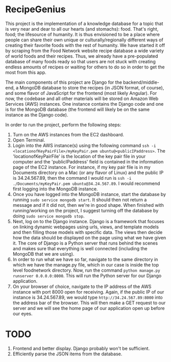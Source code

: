 # RecipeGenius
This project is the implementation of a knowledge database for a topic that is very near and dear to all our hearts (and stomachs): food. That's right, food; the lifesource of humanity. It is thus envisioned to be a place where people can share their own unique or culturally/regionally different ways of creating their favorite foods with the rest of humanity. We have started it off by scraping from the Food Network website recipe database a wide variety of world foods and their recipes. Thus, we already have a pre-populated database of many foods ready so that users are not stuck with creating endless amounts of recipes or waiting for others to do so in order to get the most from this app. 

The main components of this project are Django for the backend/middle-end, a MongoDB database to store the recipes (in JSON format, of course), and some flavor of JavaScript for the frontend (most likely Angular). For now, the codebase and all other materials will be stored on Amazon Web Services (AWS) instances. One instance contains the Django code and one is for the MongoDB database (the frontend will likely be on the same instance as the Django code).

In order to run the project, perform the following steps:
1. Turn on the AWS instances from the EC2 dashboard.
2. Open Terminal.
3. Login into the AWS instance(s) using the following command ```ssh -i <locationofKeyPairFile>/myKeyPair.pem ubuntu@<publicIPaddress>```. The 'locationofKeyPairFile' is the location of the key pair file in your computer and the 'publicIPaddress' field is contained in the information page of the EC2 instance. For instance, if my key pair file is in my Documents directory on a Mac (or any flavor of Linux) and the public IP is 34.24.567.89, then the command I would run is ```ssh -i ./Documents/myKeyPair.pem ubuntu@34.24.567.89```. I would recommend first logging into the MongoDB instance.
4. Once you have logged into the MongoDB instance, start the database by running ```sudo service mongodb start```. It should then not return a message and if it did not, then we're in good shape. When finished with running/working on the project, I suggest turning off the database by doing ```sudo service mongodb stop```.
5. Next, log on to the Django instance. Django is a framework that focuses on linking dynamic webpages using urls, views, and template models and then filling those models with specific data. The views then decide how the data should be displayed on the page using what we have given it. The core of Django is a Python server that runs behind the scenes and makes sure that everything is well connected (including the MongoDB that we are using).
6. In order to run what we have so far, navigate to the same directory in which we have the manage.py file, which in our case is inside the top level foodnetwork directory. Now, run the command ```python manage.py runserver 0.0.0.0:8000```. This will run the Python server for our Django application.
7. On your browser of choice, navigate to the IP address of the AWS instance with port 8000 open for receiving. Again, if the public IP of our instance is 34.24.567.89, we would type ```http://34.24.567.89:8000``` into the address bar of the browser. This will then make a GET request to our server and we will see the home page of our application open up before our eyes.

# TODO
1. Frontend and better display. Django probably won't be sufficient.
2. Efficiently parse the JSON items from the database.
